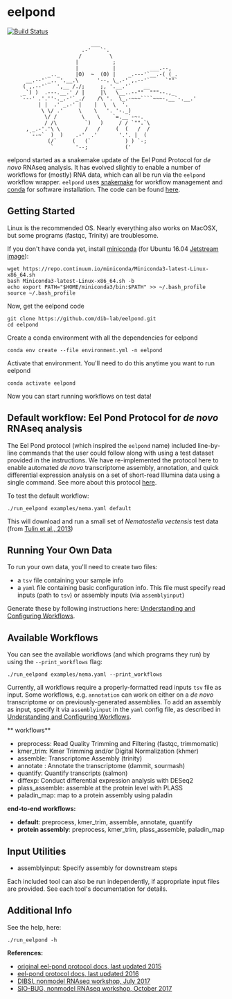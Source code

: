 # eelpond

[![Build Status](https://travis-ci.org/dib-lab/eelpond.svg?branch=master)](https://travis-ci.org/dib-lab/eelpond)


```
                           ___
                        .-'   `'.
                       /         \
                      |           ;
                      |           |           ___.--,
             _.._     |O)  ~  (O) |    _.---'`__.-( (_.       
      __.--'`_.. '.__.\      '--. \_.-' ,.--'`     `""`
     ( ,.--'`   ',__ /./;     ;, '.__.'`    __
     _`) )  .---.__.' / |     |\   \__..--""  """--.,_
    `---' .'.''-._.-'`_./    /\ '.  \_.-~~~````~~~-.__`-.__.'
          | |  .' _.-' |    |  \  \  '.
           \ \/ .'     \    \   '. '-._)
            \/ /        \    \    `=.__`-~-.
            / /\         `)   )     / / `"".`\
      , _.-'.'\ \        /   /     (  (   /  /
       `--~`  )  )    .-'  .'       '.'. |  (
             (/`     (   (`           ) ) `-;
              `       '--;            (' 

```
eelpond started as a snakemake update of the Eel Pond Protocol for *de novo* RNAseq analysis. It has evolved slightly to enable a number of workflows for (mostly) RNA data, which can all be run via the `eelpond` workflow wrapper. `eelpond` uses [snakemake](https://snakemake.readthedocs.io) for workflow management and [conda](https://conda.io/docs/) for software installation. The code can be found [here](https://github.com/dib-lab/eelpond).


## Getting Started

Linux is the recommended OS. Nearly everything also works on MacOSX, but some programs (fastqc, Trinity) are troublesome.

If you don't have conda yet, install [miniconda](https://conda.io/miniconda.html) (for Ubuntu 16.04 [Jetstream image](https://use.jetstream-cloud.org/application/images/107)):
```
wget https://repo.continuum.io/miniconda/Miniconda3-latest-Linux-x86_64.sh
bash Miniconda3-latest-Linux-x86_64.sh -b
echo export PATH="$HOME/miniconda3/bin:$PATH" >> ~/.bash_profile
source ~/.bash_profile
```

Now, get the eelpond code
```
git clone https://github.com/dib-lab/eelpond.git
cd eelpond
```

Create a conda environment with all the dependencies for eelpond
```
conda env create --file environment.yml -n eelpond
```

Activate that environment. You'll need to do this anytime you want to run eelpond
```
conda activate eelpond
```
Now you can start running workflows on test data!

## Default workflow: Eel Pond Protocol for *de novo* RNAseq analysis

The Eel Pond protocol (which inspired the `eelpond` name) included line-by-line commands that the user could follow along with using a test dataset provided in the instructions. We have re-implemented the protocol here to enable automated *de novo* transcriptome assembly, annotation, and quick differential expression analysis on a set of short-read Illumina data using a single command. See more about this protocol [here](eel_pond_workflow.md).

To test the default workflow:
```
./run_eelpond examples/nema.yaml default
```
This will download and run a small set of _Nematostella vectensis_ test data (from [Tulin et al., 2013](https://evodevojournal.biomedcentral.com/articles/10.1186/2041-9139-4-16))

## Running Your Own Data

To run your own data, you'll need to create two files:

  - a `tsv` file containing your sample info
  - a `yaml` file containing basic configuration info. This file must specify read inputs (path to `tsv`) or assembly inputs (via `assemblyinput`)

Generate these by following instructions here: [Understanding and Configuring Workflows](https://dib-lab.github.io/eelpond/about_and_configure).


## Available Workflows
You can see the available workflows (and which programs they run) by using the `--print_workflows` flag:
```
./run_eelpond examples/nema.yaml --print_workflows
```

Currently, all workflows require a properly-formatted read inputs `tsv` file as input. Some workflows, e.g. `annotation` can work on either on a _de novo_ transcriptome or on previously-generated assemblies. To add an assembly as input, specify it via `assemblyinput` in the `yaml` config file, as described in [Understanding and Configuring Workflows](https://dib-lab.github.io/eelpond/about_and_configure). 

** workflows**  

  - preprocess: Read Quality Trimming and Filtering (fastqc, trimmomatic)
  - kmer_trim: Kmer Trimming and/or Digital Normalization (khmer)
  - assemble: Transcriptome Assembly (trinity)
  - annotate : Annotate the transcriptome (dammit, sourmash)
  - quantify: Quantify transcripts (salmon) 
  - diffexp: Conduct differential expression analysis with DESeq2
  - plass_assemble: assemble at the protein level with PLASS
  - paladin_map: map to a protein assembly using paladin

**end-to-end workflows:**  

  - **default**: preprocess, kmer_trim, assemble, annotate, quantify 
  - **protein assembly**: preprocess, kmer_trim, plass_assemble, paladin_map 

## Input Utilities

  - assemblyinput: Specify assembly for downstream steps

Each included tool can also be run independently, if appropriate input files are provided. See each tool's documentation for details.

## Additional Info

See the help, here:
```
./run_eelpond -h
```

**References:**  

  * [original eel-pond protocol docs, last updated 2015](https://khmer-protocols.readthedocs.io/en/ctb/mrnaseq/)
  * [eel-pond protocol docs, last updated 2016](http://eel-pond.readthedocs.io/en/latest/)
  * [DIBSI, nonmodel RNAseq workshop, July 2017](http://dibsi-rnaseq.readthedocs.io/en/latest/)
  * [SIO-BUG, nonmodel RNAseq workshop, October 2017](http://rnaseq-workshop-2017.readthedocs.io/en/latest/index.html)


